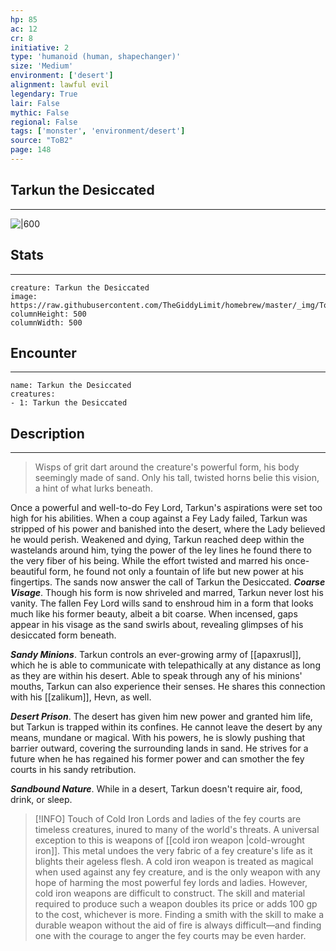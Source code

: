 ```yaml
---
hp: 85
ac: 12
cr: 8
initiative: 2
type: 'humanoid (human, shapechanger)'    
size: 'Medium'
environment: ['desert']
alignment: lawful evil
legendary: True
lair: False
mythic: False
regional: False
tags: ['monster', 'environment/desert']
source: "ToB2"
page: 148
---
```


## Tarkun the Desiccated
---

![|600](https://raw.githubusercontent.com/TheGiddyLimit/homebrew/master/_img/ToB2/creature/Tarkun%20the%20Desiccated.webp)

## Stats
---

```statblock
creature: Tarkun the Desiccated
image: https://raw.githubusercontent.com/TheGiddyLimit/homebrew/master/_img/ToB2/creature/token/Tarkun%20the%20Desiccated%20%28Token%29.png
columnHeight: 500
columnWidth: 500
```

## Encounter
---

```encounter-table
name: Tarkun the Desiccated
creatures:
- 1: Tarkun the Desiccated
```

## Description
---
>Wisps of grit dart around the creature's powerful form, his body seemingly made of sand. Only his tall, twisted horns belie this vision, a hint of what lurks beneath.

Once a powerful and well-to-do Fey Lord, Tarkun's aspirations were set too high for his abilities. When a coup against a Fey Lady failed, Tarkun was stripped of his power and banished into the desert, where the Lady believed he would perish. Weakened and dying, Tarkun reached deep within the wastelands around him, tying the power of the ley lines he found there to the very fiber of his being. While the effort twisted and marred his once-beautiful form, he found not only a fountain of life but new power at his fingertips. The sands now answer the call of Tarkun the Desiccated.
**_Coarse Visage_**. Though his form is now shriveled and marred, Tarkun never lost his vanity. The fallen Fey Lord wills sand to enshroud him in a form that looks much like his former beauty, albeit a bit coarse. When incensed, gaps appear in his visage as the sand swirls about, revealing glimpses of his desiccated form beneath.

**_Sandy Minions_**. Tarkun controls an ever-growing army of [[apaxrusl]], which he is able to communicate with telepathically at any distance as long as they are within his desert. Able to speak through any of his minions' mouths, Tarkun can also experience their senses. He shares this connection with his [[zalikum]], Hevn, as well.

**_Desert Prison_**. The desert has given him new power and granted him life, but Tarkun is trapped within its confines. He cannot leave the desert by any means, mundane or magical. With his powers, he is slowly pushing that barrier outward, covering the surrounding lands in sand. He strives for a future when he has regained his former power and can smother the fey courts in his sandy retribution.

**_Sandbound Nature_**. While in a desert, Tarkun doesn't require air, food, drink, or sleep.


> [!INFO] Touch of Cold Iron
>Lords and ladies of the fey courts are timeless creatures, inured to many of the world's threats. A universal exception to this is weapons of [[cold iron weapon \|cold-wrought iron]]. This metal undoes the very fabric of a fey creature's life as it blights their ageless flesh. A cold iron weapon is treated as magical when used against any fey creature, and is the only weapon with any hope of harming the most powerful fey lords and ladies. However, cold iron weapons are difficult to construct. The skill and material required to produce such a weapon doubles its price or adds 100 gp to the cost, whichever is more. Finding a smith with the skill to make a durable weapon without the aid of fire is always difficult—and finding one with the courage to anger the fey courts may be even harder.





